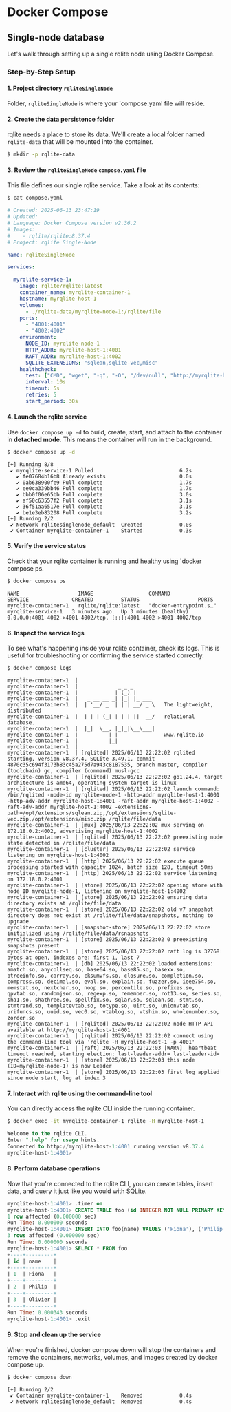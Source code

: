 # Docker Compose


## Single-node database

Let's walk through setting up a single rqlite node using Docker Compose.


### Step-by-Step Setup


#### 1. Project directory `rqliteSingleNode`

Folder, `rqliteSingleNode` is where your `compose.yaml file will reside.


#### 2. Create the data persistence folder

rqlite needs a place to store its data.
We'll create a local folder named `rqlite-data` that will be mounted into the container.

```bash
$ mkdir -p rqlite-data
```


#### 3. Review the `rqliteSingleNode` `compose.yaml` file

This file defines our single rqlite service.
Take a look at its contents:

```bash
$ cat compose.yaml
```

```yaml
# Created: 2025-06-13 23:47:19
# Updated:
# Language: Docker Compose version v2.36.2
# Images:
#    - rqlite/rqlite:8.37.4
# Project: rqlite Single-Node

name: rqliteSingleNode

services:

  myrqlite-service-1:
    image: rqlite/rqlite:latest
    container_name: myrqlite-container-1
    hostname: myrqlite-host-1
    volumes:
      - ./rqlite-data/myrqlite-node-1:/rqlite/file
    ports:
      - "4001:4001"
      - "4002:4002"
    environment:
      NODE_ID: myrqlite-node-1
      HTTP_ADDR: myrqlite-host-1:4001
      RAFT_ADDR: myrqlite-host-1:4002
      SQLITE_EXTENSIONS: "sqlean,sqlite-vec,misc"
    healthcheck:
      test: ["CMD", "wget", "-q", "-O", "/dev/null", "http://myrqlite-host-1:4001/status"]
      interval: 10s
      timeout: 5s
      retries: 5
      start_period: 30s
```


#### 4. Launch the rqlite service

Use `docker compose up -d` to build, create, start, and attach to the container in **detached mode**.
This means the container will run in the background.

```bash
$ docker compose up -d
```

```text
[+] Running 8/8
 ✔ myrqlite-service-1 Pulled                            6.2s
   ✔ fe07684b16b8 Already exists                        0.0s
   ✔ 0ab638900fe9 Pull complete                         1.7s
   ✔ ee0ca339bb46 Pull complete                         1.7s
   ✔ bbb0f06e65bb Pull complete                         3.0s
   ✔ af50c63557f2 Pull complete                         3.1s
   ✔ 36f51aa6517e Pull complete                         3.1s
   ✔ be1e3eb83208 Pull complete                         3.2s
[+] Running 2/2
 ✔ Network rqlitesinglenode_default  Created            0.0s
 ✔ Container myrqlite-container-1    Started            0.3s
```


#### 5. Verify the service status

Check that your rqlite container is running and healthy using `docker compose ps.

```bash
$ docker compose ps
```

```text
NAME                   IMAGE                  COMMAND                  SERVICE              CREATED         STATUS                   PORTS
myrqlite-container-1   rqlite/rqlite:latest   "docker-entrypoint.s…"   myrqlite-service-1   3 minutes ago   Up 3 minutes (healthy)   0.0.0.0:4001-4002->4001-4002/tcp, [::]:4001-4002->4001-4002/tcp
```


#### 6. Inspect the service logs

To see what's happening inside your rqlite container, check its logs.
This is useful for troubleshooting or confirming the service started correctly.

```bash
$ docker compose logs
```

```text
myrqlite-container-1  |
myrqlite-container-1  |             _ _ _
myrqlite-container-1  |            | (_) |
myrqlite-container-1  |   _ __ __ _| |_| |_ ___
myrqlite-container-1  |  | '__/ _  | | | __/ _ \   The lightweight, distributed
myrqlite-container-1  |  | | | (_| | | | ||  __/   relational database.
myrqlite-container-1  |  |_|  \__, |_|_|\__\___|
myrqlite-container-1  |          | |               www.rqlite.io
myrqlite-container-1  |          |_|
myrqlite-container-1  |
myrqlite-container-1  | [rqlited] 2025/06/13 22:22:02 rqlited starting, version v8.37.4, SQLite 3.49.1, commit 4870c35c694f3173b83c45a275d7a943c8187535, branch master, compiler (toolchain) gc, compiler (command) musl-gcc
myrqlite-container-1  | [rqlited] 2025/06/13 22:22:02 go1.24.4, target architecture is amd64, operating system target is linux
myrqlite-container-1  | [rqlited] 2025/06/13 22:22:02 launch command: /bin/rqlited -node-id myrqlite-node-1 -http-addr myrqlite-host-1:4001 -http-adv-addr myrqlite-host-1:4001 -raft-addr myrqlite-host-1:4002 -raft-adv-addr myrqlite-host-1:4002 -extensions-path=/opt/extensions/sqlean.zip,/opt/extensions/sqlite-vec.zip,/opt/extensions/misc.zip /rqlite/file/data
myrqlite-container-1  | [mux] 2025/06/13 22:22:02 mux serving on 172.18.0.2:4002, advertising myrqlite-host-1:4002
myrqlite-container-1  | [rqlited] 2025/06/13 22:22:02 preexisting node state detected in /rqlite/file/data
myrqlite-container-1  | [cluster] 2025/06/13 22:22:02 service listening on myrqlite-host-1:4002
myrqlite-container-1  | [http] 2025/06/13 22:22:02 execute queue processing started with capacity 1024, batch size 128, timeout 50ms
myrqlite-container-1  | [http] 2025/06/13 22:22:02 service listening on 172.18.0.2:4001
myrqlite-container-1  | [store] 2025/06/13 22:22:02 opening store with node ID myrqlite-node-1, listening on myrqlite-host-1:4002
myrqlite-container-1  | [store] 2025/06/13 22:22:02 ensuring data directory exists at /rqlite/file/data
myrqlite-container-1  | [store] 2025/06/13 22:22:02 old v7 snapshot directory does not exist at /rqlite/file/data/snapshots, nothing to upgrade
myrqlite-container-1  | [snapshot-store] 2025/06/13 22:22:02 store initialized using /rqlite/file/data/rsnapshots
myrqlite-container-1  | [store] 2025/06/13 22:22:02 0 preexisting snapshots present
myrqlite-container-1  | [store] 2025/06/13 22:22:02 raft log is 32768 bytes at open, indexes are: first 1, last 7
myrqlite-container-1  | [db] 2025/06/13 22:22:02 loaded extensions: amatch.so, anycollseq.so, base64.so, base85.so, basexx.so, btreeinfo.so, carray.so, cksumvfs.so, closure.so, completion.so, compress.so, decimal.so, eval.so, explain.so, fuzzer.so, ieee754.so, memstat.so, nextchar.so, noop.so, percentile.so, prefixes.so, qpvtab.so, randomjson.so, regexp.so, remember.so, rot13.so, series.so, sha1.so, shathree.so, spellfix.so, sqlar.so, sqlean.so, stmt.so, stmtrand.so, templatevtab.so, totype.so, uint.so, unionvtab.so, urifuncs.so, uuid.so, vec0.so, vtablog.so, vtshim.so, wholenumber.so, zorder.so
myrqlite-container-1  | [rqlited] 2025/06/13 22:22:02 node HTTP API available at http://myrqlite-host-1:4001
myrqlite-container-1  | [rqlited] 2025/06/13 22:22:02 connect using the command-line tool via 'rqlite -H myrqlite-host-1 -p 4001'
myrqlite-container-1  | [raft] 2025/06/13 22:22:03 [WARN]  heartbeat timeout reached, starting election: last-leader-addr= last-leader-id=
myrqlite-container-1  | [store] 2025/06/13 22:22:03 this node (ID=myrqlite-node-1) is now Leader
myrqlite-container-1  | [store] 2025/06/13 22:22:03 first log applied since node start, log at index 3
```


#### 7. Interact with rqlite using the command-line tool

You can directly access the rqlite CLI inside the running container.

```bash
$ docker exec -it myrqlite-container-1 rqlite -H myrqlite-host-1
```

```sql
Welcome to the rqlite CLI.
Enter ".help" for usage hints.
Connected to http://myrqlite-host-1:4001 running version v8.37.4
myrqlite-host-1:4001>
```


#### 8. Perform database operations

Now that you're connected to the rqlite CLI, you can create tables, insert data, and query it just like you would with SQLite.

```sql
myrqlite-host-1:4001> .timer on
myrqlite-host-1:4001> CREATE TABLE foo (id INTEGER NOT NULL PRIMARY KEY, name TEXT)
1 row affected (0.000000 sec)
Run Time: 0.000000 seconds
myrqlite-host-1:4001> INSERT INTO foo(name) VALUES ('Fiona'), ('Philip'), ('Olivier')
3 rows affected (0.000000 sec)
Run Time: 0.000000 seconds
myrqlite-host-1:4001> SELECT * FROM foo
+----+---------+
| id | name    |
+----+---------+
| 1  | Fiona   |
+----+---------+
| 2  | Philip  |
+----+---------+
| 3  | Olivier |
+----+---------+
Run Time: 0.000343 seconds
myrqlite-host-1:4001> .exit
```


#### 9. Stop and clean up the service

When you're finished, docker compose down will stop the containers and remove the containers, networks, volumes, and images created by docker compose up.

```bash
$ docker compose down
```

```text
[+] Running 2/2
 ✔ Container myrqlite-container-1    Removed            0.4s
 ✔ Network rqlitesinglenode_default  Removed            0.4s
```
